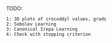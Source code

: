 TODO:

    1: 3D plots of crocoddyl values, grads
    2: Sobolev Learning
    3: Canonical Irepa Learning
    4: Check with stopping criterion
    